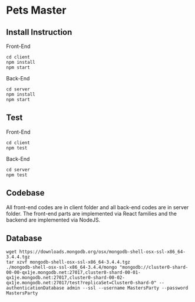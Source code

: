 # Pets Master

## Install Instruction

Front-End

```
cd client
npm install
npm start
```

Back-End

```
cd server
npm install
npm start
```

## Test

Front-End

```
cd client
npm test
```

Back-End

```
cd server
npm test
```

## Codebase

All front-end codes are in client folder and all back-end codes are in server folder. The front-end parts are implemented via React families and the backend are implemented via NodeJS.

## Database
```
wget https://downloads.mongodb.org/osx/mongodb-shell-osx-ssl-x86_64-3.4.4.tgz
tar xzvf mongodb-shell-osx-ssl-x86_64-3.4.4.tgz
./mongodb-shell-osx-ssl-x86_64-3.4.4/mongo "mongodb://cluster0-shard-00-00-qx1je.mongodb.net:27017,cluster0-shard-00-01-qx1je.mongodb.net:27017,cluster0-shard-00-02-qx1je.mongodb.net:27017/test?replicaSet=Cluster0-shard-0" --authenticationDatabase admin --ssl --username MastersParty --password MastersParty

```
